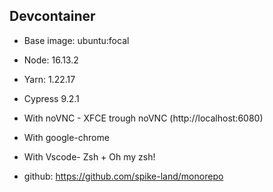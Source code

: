 ## Devcontainer

- Base image: ubuntu:focal
- Node: 16.13.2
- Yarn: 1.22.17
- Cypress 9.2.1
- With noVNC - XFCE trough noVNC (http://localhost:6080)
- With google-chrome
- With Vscode- Zsh + Oh my zsh!

- github: https://github.com/spike-land/monorepo
